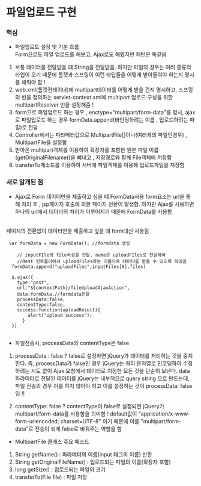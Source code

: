 # 파일업로드 구현 

### 핵심 

* 파일업로드 설정 및 기본 흐름 <br>
Form으로도 파일 업로드를 해보고, Ajax로도 해봤지만 패턴은 똑같음  
1. 보통 데이터를 전달받을 떄 String을 전달받음. 하지만 파일의 경우는 여러 종류의 타입이 오기 때문에 톰캣과 스프링이 이런 타입들을 어떻게 받아들여야 하는지 명시를 해줘야 함 ! 
2. web.xml(톰캣컨테이너)에 multipart데이터를 어떻게 받을 건지 명시하고, 스프링의 빈을 정의하는 servlet-context.xml에 multipart 업로드 구성을 위한 multipartResolver 빈을 설정해줌 !
3. form으로 파일업로드 하는 경우 , enctype="multipart/form-data"를 명시, ajax로 파일업로드 하는 경우 formData.append(바인딩하려는 이름 , 업로드하려는 파일)로 전달 
4. Controller에서는 파라메터값으로 MultipartFile[]이나(여러개의 파일인경우) , MultipartFile을 설정함 
5. 받아온 multipart객체를 이용하여 확장자를 포함한 원본 파일 이름(getOriginalFilename()을 뺴내고 , 저장경로와 함께 File객체에 저장함
6. transferTo메소드를 이용하여 서버에 파일객체를 이용해 업로드파일을 저장함 

### 새로 알개된 점 

* Ajax로 Form 데이터만을 제출하고 싶을 떄 FormData사용 
form요소는 url을 통해 처리 후 , jsp페이지 호출에 의한 페이지 전환이 발생함. 하지만 Ajax를 사용하면 하나의 url에서 데이터의 처리가 이루어지기 때문에 FormData를 사용함
<br>
페이지의 전환없이 데이터만을 제출하고 싶을 떄 form대신 사용됨 <br>

```
 var formData = new FormData(); //formdata 생성
 
    // inputFIle의 file속성을 전달. name은 uploadFIles로 전달하여 
    //Rest 컨트롤러에서 uploadFiles라는 이름으로 데이터를 받을 수 있도록 하였음 
  formData.append("uploadFiles",inputFiles[0].files)
  
  $.ajax({
    type:"post",
    url:"${contextPath}/fileUploadAjaxAction",
    data:formData,//formdata전달
    processData:false,
    contentType:false,
    success:function(uploadResult){
        alert("upload success");
      }
  })
  
```

* 파일전송시, processData와 contentType은 false
1. processData : false ? 
false로 설정하면 jQuery가 데이터를 처리하는 것을 중지한다. 즉, processData가 false인 경우 jQuery는 쿼리 문자열로 인코딩하여 수정하려는 시도 없이 Ajax 요청에서 데이터로 지정한 모든 것을 단순히 보낸다. data 파라미터로 전달된 데이터를 jQuery는 내부적으로 query string 으로 만드는데, 파일 전송의 경우 이를 하지 않아야 하고 이를 설정하는 것이 processData: false 임 !!

2. contentType: false ?
contentType이 false로 설정되면 jQuery가 multipart/form-data를 사용함을 의미함 ! 
default값이 "application/x-www-form-urlencoded; charset=UTF-8" 이기 때문에 이를 "multipart/form-data"로 전송이 되게 false로 바꿔주는 역할을 함

  
* MultipartFile 클래스 주요 메소드 
1. String getName() : 파라메터의 이름(input 태그의 이름) 반환
2. String getOriginalFileName() : 업로드되는 파일의 이름(확장자 포함)
3. long getSize() : 업로드되는 파일의 크기 
4. transferTo(File file) : 파일 저장
 
 
  
  
  
